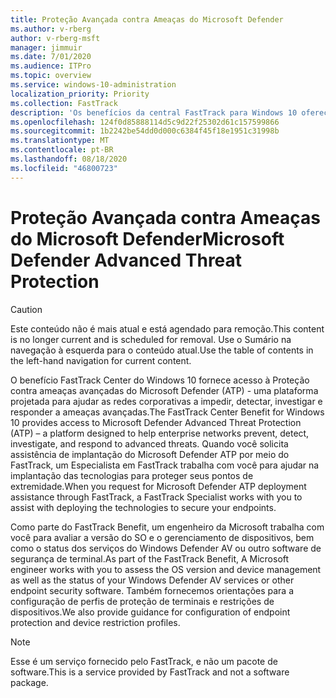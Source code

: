```yaml
---
title: Proteção Avançada contra Ameaças do Microsoft Defender
ms.author: v-rberg
author: v-rberg-msft
manager: jimmuir
ms.date: 7/01/2020
ms.audience: ITPro
ms.topic: overview
ms.service: windows-10-administration
localization_priority: Priority
ms.collection: FastTrack
description: 'Os benefícios da central FastTrack para Windows 10 oferecem acesso à proteção avançada contra ameaças (ATP) do Microsoft Defender: um novo serviço projetado para ajudar as redes corporativas a prevenir, detectar, investigar e responder a ameaças avançadas.'
ms.openlocfilehash: 124f0d85888114d5c9d22f25302d61c157599866
ms.sourcegitcommit: 1b2242be54dd0d000c6384f45f18e1951c31998b
ms.translationtype: MT
ms.contentlocale: pt-BR
ms.lasthandoff: 08/18/2020
ms.locfileid: "46800723"
---
```

# <a name="microsoft-defender-advanced-threat-protection"></a><span data-ttu-id="9723f-103">Proteção Avançada contra Ameaças do Microsoft Defender</span><span class="sxs-lookup"><span data-stu-id="9723f-103">Microsoft Defender Advanced Threat Protection</span></span>

> [!CAUTION]
> <span data-ttu-id="9723f-104">Este conteúdo não é mais atual e está agendado para remoção.</span><span class="sxs-lookup"><span data-stu-id="9723f-104">This content is no longer current and is scheduled for removal.</span></span> <span data-ttu-id="9723f-105">Use o Sumário na navegação à esquerda para o conteúdo atual.</span><span class="sxs-lookup"><span data-stu-id="9723f-105">Use the table of contents in the left-hand navigation for current content.</span></span>

<span data-ttu-id="9723f-106">O benefício FastTrack Center do Windows 10 fornece acesso à Proteção contra ameaças avançadas do Microsoft Defender (ATP) - uma plataforma projetada para ajudar as redes corporativas a impedir, detectar, investigar e responder a ameaças avançadas.</span><span class="sxs-lookup"><span data-stu-id="9723f-106">The FastTrack Center Benefit for Windows 10 provides access to Microsoft Defender Advanced Threat Protection (ATP) – a platform designed to help enterprise networks prevent, detect, investigate, and respond to advanced threats.</span></span> <span data-ttu-id="9723f-107">Quando você solicita assistência de implantação do Microsoft Defender ATP por meio do FastTrack, um Especialista em FastTrack trabalha com você para ajudar na implantação das tecnologias para proteger seus pontos de extremidade.</span><span class="sxs-lookup"><span data-stu-id="9723f-107">When you request for Microsoft Defender ATP deployment assistance through FastTrack, a FastTrack Specialist works with you to assist with deploying the technologies to secure your endpoints.</span></span>

<span data-ttu-id="9723f-108">Como parte do FastTrack Benefit, um engenheiro da Microsoft trabalha com você para avaliar a versão do SO e o gerenciamento de dispositivos, bem como o status dos serviços do Windows Defender AV ou outro software de segurança de terminal.</span><span class="sxs-lookup"><span data-stu-id="9723f-108">As part of the FastTrack Benefit, A Microsoft engineer works with you to assess the OS version and device management as well as the status of your Windows Defender AV services or other endpoint security software.</span></span> <span data-ttu-id="9723f-109">Também fornecemos orientações para a configuração de perfis de proteção de terminais e restrições de dispositivos.</span><span class="sxs-lookup"><span data-stu-id="9723f-109">We also provide guidance for configuration of endpoint protection and device restriction profiles.</span></span>  

> [!NOTE]
> <span data-ttu-id="9723f-110">Esse é um serviço fornecido pelo FastTrack, e não um pacote de software.</span><span class="sxs-lookup"><span data-stu-id="9723f-110">This is a service provided by FastTrack and not a software package.</span></span> 

